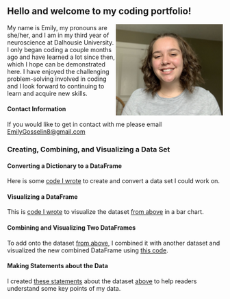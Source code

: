 ## Hello and welcome to my coding portfolio!

<img align="right" src="IMG_5250.jpeg" width="250"/>

My name is Emily, my pronouns are she/her, and I am in my third year of neuroscience at Dalhousie University. I only began coding a couple months ago and have learned a lot since then, which I hope can be demonstrated here. I have enjoyed the challenging problem-solving involved in coding and I look forward to continuing to learn and acquire new skills.

#### Contact Information
If you would like to get in contact with me please email [EmilyGosselin8@gmail.com](mailto:emilygosselin8@gmail.com)

### Creating, Combining, and Visualizing a Data Set

#### Converting a Dictionary to a DataFrame
Here is some [code I wrote](convert.md) to create and convert a data set I could work on.

#### Visualizing a DataFrame
This is [code I wrote](visual.md) to visualize the dataset [from above](convert.md) in a bar chart.

#### Combining and Visualizing Two DataFrames
To add onto the dataset [from above](convert.md), I combined it with another dataset and visualized the new combined DataFrame using [this code](combine.md).

#### Making Statements about the Data
I created [these statements](state.md) about the dataset [above](combine.md) to help readers understand some key points of my data.
